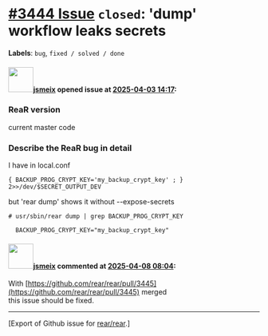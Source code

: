 [\#3444 Issue](https://github.com/rear/rear/issues/3444) `closed`: 'dump' workflow leaks secrets
================================================================================================

**Labels**: `bug`, `fixed / solved / done`

#### <img src="https://avatars.githubusercontent.com/u/1788608?u=925fc54e2ce01551392622446ece427f51e2f0ce&v=4" width="50">[jsmeix](https://github.com/jsmeix) opened issue at [2025-04-03 14:17](https://github.com/rear/rear/issues/3444):

### ReaR version

current master code

### Describe the ReaR bug in detail

I have in local.conf

    { BACKUP_PROG_CRYPT_KEY='my_backup_crypt_key' ; } 2>>/dev/$SECRET_OUTPUT_DEV

but 'rear dump' shows it without --expose-secrets

    # usr/sbin/rear dump | grep BACKUP_PROG_CRYPT_KEY

      BACKUP_PROG_CRYPT_KEY="my_backup_crypt_key"

#### <img src="https://avatars.githubusercontent.com/u/1788608?u=925fc54e2ce01551392622446ece427f51e2f0ce&v=4" width="50">[jsmeix](https://github.com/jsmeix) commented at [2025-04-08 08:04](https://github.com/rear/rear/issues/3444#issuecomment-2785585833):

With
[https://github.com/rear/rear/pull/3445](https://github.com/rear/rear/pull/3445)
merged  
this issue should be fixed.

------------------------------------------------------------------------

\[Export of Github issue for
[rear/rear](https://github.com/rear/rear).\]
